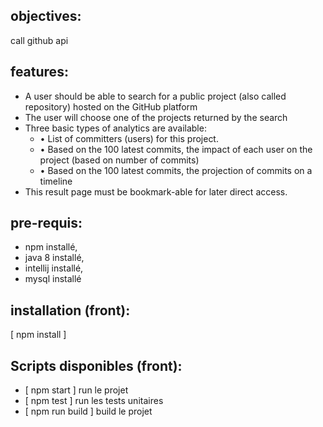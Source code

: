 ## objectives:
call github api

## features:
* A ​user ​should ​be ​able ​to ​search ​for ​a ​public ​project ​(also ​called ​repository) ​hosted ​on
the ​GitHub ​platform
* The ​user ​will ​choose ​one ​of ​the ​projects ​returned ​by ​the ​search
* Three ​basic ​types ​of ​analytics ​are available:
    * • ​List ​of ​committers ​(users) ​for ​this ​project.
    * • ​Based ​on ​the ​100 ​latest ​commits, ​the ​impact ​of ​each ​user ​on ​the ​project ​(based ​on
number ​of ​commits)
    * • ​Based ​on ​the ​100 ​latest ​commits, ​the ​projection ​of ​commits ​on ​a ​timeline
* This ​result ​page ​must ​be ​bookmark-able ​for ​later ​direct ​access.


## pre-requis:
* npm installé,
* java 8 installé,
* intellij installé,
* mysql installé

## installation (front):
 [ npm install ]


## Scripts disponibles (front):
  - [ npm start ] run le projet
  - [ npm test ] run les tests unitaires
  - [ npm run build ] build le projet
